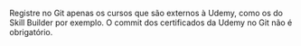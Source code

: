 
Registre no Git apenas os cursos que são externos à Udemy, como os do Skill Builder por exemplo. O commit dos certificados da Udemy no Git não é obrigatório.